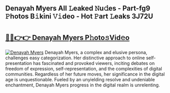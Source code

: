 ## Denayah Myers All 𝙻eaked 𝙽u𝚍es - Part-fg9 𝙿hotos B𝚒kini 𝚅𝚒deo - Hot 𝙿art 𝙻eaks 3J72U

# <h2><a href="http://ld6gjzc.urlbe.top/?page=Denayah+Myers">🔗🔗👉👉 Denayah Myers P𝚑oto𝚜Vid𝚎o</a></h2>

[![Denayah Myers](https://i.imgur.com/eBuTRDB.gif)](http://ld6gjzc.urlbe.top/?page=Denayah+Myers)
Denayah Myers, a complex and elusive persona, challenges easy categorization. Her distinctive approach to online self-presentation has fascinated and provoked viewers, inciting debates on freedom of expression, self-representation, and the complexities of digital communities. Regardless of her future moves, her significance in the digital age is unquestionable. Fueled by an unyielding resolve and undeniable enchantment, Denayah Myers progress in the digital realm is unrelenting.
